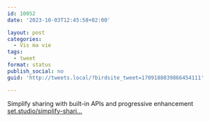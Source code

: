 ```yaml
---
id: 10052
date: '2023-10-03T12:45:58+02:00'

layout: post
categories:
  - Vis ma vie
tags:
  - tweet
format: status
publish_social: no
guid: 'http://tweets.local/?birdsite_tweet=1709188039866454111'

---
```


Simplify sharing with built-in APIs and progressive enhancement [set.studio/simplify-shari…](https://set.studio/simplify-sharing-with-built-in-apis-and-progressive-enhancement/)